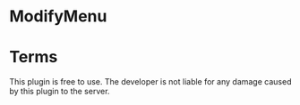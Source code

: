 # ModifyMenu

# Terms
This plugin is free to use. The developer is not liable for any damage caused by this plugin to the server.
